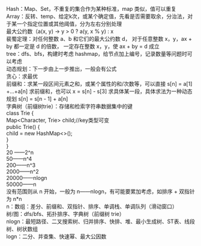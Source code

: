 Hash：Map、Set，不重复的集合作为某种标准，map 类似，值可以重复  
Array：反转、temp、给定k次，或某个确定值，先看是否需要取余，分治法，对于某一个指定位置或其他阈值，分为左右分别处理  
最大公约数（a(x, y) -> y > 0 ? a(y, x % y) : x  
裴蜀定理：对任何整数 a、b 和它们的最大公约数 d，	对于任意整数 x，y，ax + by 都一定是 d 的倍数，	一定存在整数 x，y，使 ax + by = d 成立  
tree：dfs、bfs，构建时考虑 hashmap，给节点加上编号，记录数量等问题时可以考虑  
动态规划：下一步由上一步推出，一般会有公式  
贪心：求最优  
前缀和：求某一段区间元素之和，或某个属性的和/次数等，可以直接 s[n] = a[1] +...+a[n] 求前缀和，也可以 x = s[n] - s[3] 求具体某一段，具体求法为一种动态规划 s[n] = s[n - 1] + a[n]  
字典树（前缀树trie）：存储和检索字符串数据集中的键  
class Trie {  
        Map<Character, Trie> child;//key类型可变  
        public Trie() {  
            child = new HashMap<>();  
        }  
    }  
20 ——2^n  
50——n^4  
200——n^3  
2000——n^2  
20000——nlogn  
50000——n  
没有范围则从 n 开始，一般为 n——nlogn，有可能要累加考虑，如排序 + 双指针为 n*n  
n：数组：差分、前缀和、双指针、排序、单调栈、单调队列（滑动窗口）  
树/图：dfs/bfs、拓扑排序、字典树（前缀树 trie）  
nlogn：最短路径、二叉搜索树、归并排序、快排、堆、最小生成树、ST表、线段树、树状数组  
logn：二分、并查集、快速幂、最大公因数  
